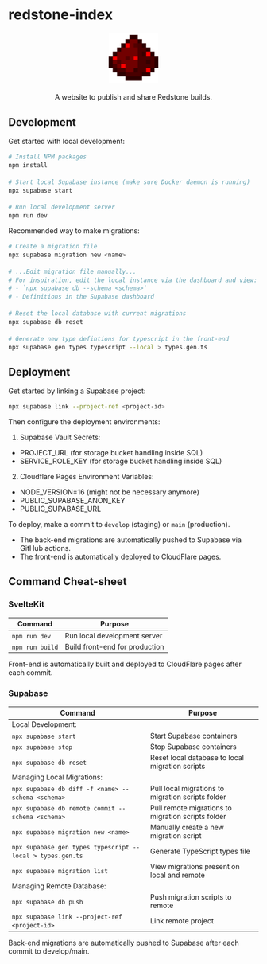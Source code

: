 # redstone-index

<div align="center"><img src="static/redstone_dust.webp" height="100" width="100" style="display: block; margin: 20px auto;" align="center"></div>

<div align="center"><span style="display: block; margin: 20px auto; width: 400px">A website to publish and share Redstone builds.</span></div>


## Development

Get started with local development:
```bash
# Install NPM packages
npm install

# Start local Supabase instance (make sure Docker daemon is running)
npx supabase start

# Run local development server
npm run dev
```

Recommended way to make migrations:
```bash
# Create a migration file
npx supabase migration new <name>

# ...Edit migration file manually...
# For inspiration, edit the local instance via the dashboard and view:
# - `npx supabase db --schema <schema>`
# - Definitions in the Supabase dashboard

# Reset the local database with current migrations
npx supabase db reset

# Generate new type defintions for typescript in the front-end
npx supabase gen types typescript --local > types.gen.ts
```

## Deployment

Get started by linking a Supabase project:
```bash
npx supabase link --project-ref <project-id>
```

Then configure the deployment environments:
1. Supabase Vault Secrets:
  * PROJECT_URL (for storage bucket handling inside SQL)
  * SERVICE_ROLE_KEY (for storage bucket handling inside SQL)
2. Cloudflare Pages Environment Variables:
  * NODE_VERSION=16 (might not be necessary anymore)
  * PUBLIC_SUPABASE_ANON_KEY
  * PUBLIC_SUPABASE_URL

To deploy, make a commit to `develop` (staging) or `main` (production).
* The back-end migrations are automatically pushed to Supabase via GitHub actions.
* The front-end is automatically deployed to CloudFlare pages.

## Command Cheat-sheet

### SvelteKit

| Command         | Purpose                        |
| --------------- | ------------------------------ |
| `npm run dev`   | Run local development server   |
| `npm run build` | Build front-end for production |

Front-end is automatically built and deployed to CloudFlare pages after each commit.

### Supabase

| Command                                                    | Purpose                                            |
| ---------------------------------------------------------- | -------------------------------------------------- |
| Local Development:                                         |                                                    |
| `npx supabase start`                                       | Start Supabase containers                          |
| `npx supabase stop`                                        | Stop Supabase containers                           |
| `npx supabase db reset`                                    | Reset local database to local migration scripts    |
| Managing Local Migrations:                                 |                                                    |
| `npx supabase db diff -f <name> --schema <schema>`         | Pull local migrations to migration scripts folder  |
| `npx supabase db remote commit --schema <schema>`          | Pull remote migrations to migration scripts folder |
| `npx supabase migration new <name>`                        | Manually create a new migration script             |
| `npx supabase gen types typescript --local > types.gen.ts` | Generate TypeScript types file                     |
| `npx supabase migration list`                              | View migrations present on local and remote        |
| Managing Remote Database:                                  |                                                    |
| `npx supabase db push`                                     | Push migration scripts to remote                   |
| `npx supabase link --project-ref <project-id>`             | Link remote project                                |

Back-end migrations are automatically pushed to Supabase after each commit to develop/main.